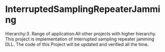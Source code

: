 # InterruptedSamplingRepeaterJamming

Hierarchy:3. Range of application:All other projects with higher hierarchy. This project is implementation of interrupted sampling repeater jamming DLL. The code of this Project will be updated and verified all the time.